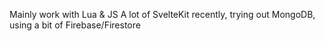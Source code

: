 Mainly work with Lua & JS
A lot of SvelteKit recently, trying out MongoDB, using a bit of Firebase/Firestore
